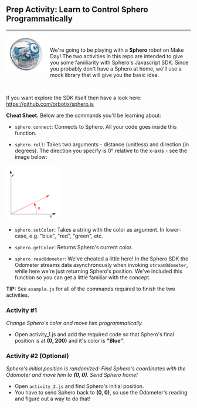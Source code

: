 ## Prep Activity: Learn to Control Sphero Programmatically

---
<img src="assets/sphero.jpg" width="120" height="100" align="left" />

<br>

We're going to be playing with a <b>Sphero</b> robot on Make Day! The two activities in this repo are intended to give you some familiarity with Sphero's Javascript SDK. Since you probably don't have a Sphero at home, we'll use a mock library that will give you the basic idea.

<br>

If you want explore the SDK itself then have a look here: https://github.com/orbotix/sphero.js

<b>Cheat Sheet.</b> Below are the commands you'll be learning about:

* `sphero.connect`: Connects to Sphero. All your code goes inside this function.

* `sphero.roll`: Takes two arguments - distance (unitless) and direction (in degrees). The direction you specify is 0° relative to the x-axis - see the image below:
<img src="assets/Counterclockwise_rotation.png" width="150" height="150" />

* `sphero.setColor`: Takes a string with the color as argument. In lower-case, e.g. "blue", "red", "green", etc.

* `sphero.getColor`: Returns Sphero's current color.

* `sphero.readOdometer`: We've cheated a little here! In the Sphero SDK the Odometer streams data asynchronously when invoking `streamOdometer`, while here we're just returning Sphero's position. We've included this function so you can get a little familiar with the concept.

<b>TIP:</b> See `example.js` for all of the commands required to finish the two activities.

### Activity #1

<i> Change Sphero's color and move him programmatically. </i>

* Open activity_1.js and add the required code so that Sphero's final position is at <b>(0, 200)</b> and it's color is <b>"Blue"</b>.

### Activity #2 (Optional)

<i> Sphero's initial position is randomized: Find Sphero's coordinates with the Odomoter and move him to <b>(0, 0)</b>. Send Sphero home! </i>

* Open `activity_2.js` and find Sphero's initial position.
* You have to send Sphero back to <b>(0, 0)</b>, so use the Odometer's reading and figure out a way to do that!